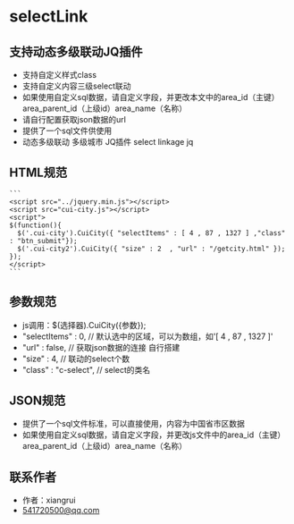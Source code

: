 # selectLink

## 支持动态多级联动JQ插件
* 支持自定义样式class
* 支持自定义内容三级select联动
* 如果使用自定义sql数据，请自定义字段，并更改本文中的area_id（主键）area_parent_id（上级id）area_name（名称）
* 请自行配置获取json数据的url
* 提供了一个sql文件供使用
* 动态多级联动 多级城市 JQ插件 select linkage jq

## HTML规范
	```
	<script src="../jquery.min.js"></script>
  	<script src="cui-city.js"></script>
  	<script">
	$(function(){
      $('.cui-city').CuiCity({ "selectItems" : [ 4 , 87 , 1327 ] ,"class" : "btn_submit"});
      $('.cui-city2').CuiCity({ "size" : 2  , "url" : "/getcity.html" });
    });
    </script>
    ```
## 参数规范

* 	js调用：$(选择器).CuiCity({参数});
*	"selectItems"   : 0, // 默认选中的区域，可以为数组，如'[ 4 , 87 , 1327 ]'
*   "url"       : false, // 获取json数据的连接 自行搭建
*   "size"      : 4, // 联动的select个数
*   "class"     : "c-select", // select的类名

## JSON规范

* 提供了一个sql文件标准，可以直接使用，内容为中国省市区数据
* 如果使用自定义sql数据，请自定义字段，并更改js文件中的area_id（主键）area_parent_id（上级id）area_name（名称）

## 联系作者

* 作者：xiangrui
* 541720500@qq.com